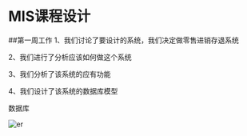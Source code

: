 # MIS课程设计
##第一周工作
1、我们讨论了要设计的系统，我们决定做零售进销存退系统 </p>
2、我们进行了分析应该如何做这个系统</p>
3、我们分析了该系统的应有功能</p>
4、我们设计了该系统的数据库模型</p>
数据库</p>
![er](https://cloud.githubusercontent.com/assets/16076963/20460410/1a742836-af1c-11e6-9bd9-cc70b0997d32.png)

